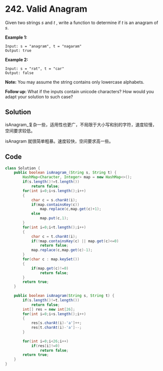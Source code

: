 # 242. Valid Anagram

Given two strings *s* and *t* , write a function to determine if *t* is an anagram of *s*.

**Example 1:**

```
Input: s = "anagram", t = "nagaram"
Output: true
```

**Example 2:**

```
Input: s = "rat", t = "car"
Output: false
```

**Note:**
You may assume the string contains only lowercase alphabets.

**Follow up:**
What if the inputs contain unicode characters? How would you adapt your solution to such case?



## Solution

isAnagram_复杂一些，适用性也更广，不局限于大小写和别的字符，速度较慢，空间要求较低。

isAnagram 就很简单粗暴。速度较快，空间要求高一些。



## Code

```java
class Solution {
    public boolean isAnagram_(String s, String t) {
        HashMap<Character, Integer> map = new HashMap<>();
        if(s.length()!=t.length())
            return false;
        for(int i=0;i<s.length();i++)
        {
            char c = s.charAt(i);
            if(map.containsKey(c))
                map.replace(c,map.get(c)+1);
            else
                map.put(c,1);
        }
        for(int i=0;i<t.length();i++)
        {
            char c = t.charAt(i);
            if(!map.containsKey(c) || map.get(c)<=0)
                return false;
            map.replace(c,map.get(c)-1);
        }
        for(char c : map.keySet())
        {
            if(map.get(c)!=0)
                return false;
        }
        return true;
    }
    
    public boolean isAnagram(String s, String t) {
        if(s.length()!=t.length())
            return false;
        int[] res = new int[26];
        for(int i=0;i<s.length();i++)
        {
            res[s.charAt(i)-'a']++;
            res[t.charAt(i)-'a']--;
        }
         
        for(int i=0;i<26;i++)
            if(res[i]!=0)
                return false;
        return true;
    }
}
```

